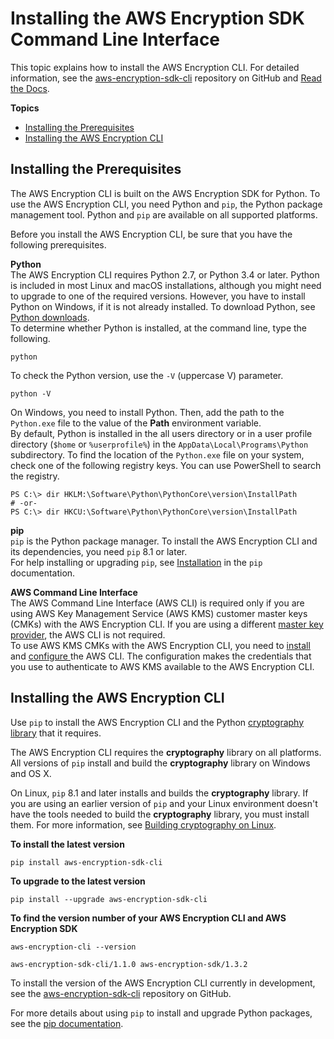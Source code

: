 # Installing the AWS Encryption SDK Command Line Interface<a name="crypto-cli-install"></a>

This topic explains how to install the AWS Encryption CLI\. For detailed information, see the [aws\-encryption\-sdk\-cli](https://github.com/aws/aws-encryption-sdk-cli/) repository on GitHub and [Read the Docs](https://aws-encryption-sdk-cli.readthedocs.io/en/latest/)\.

**Topics**
+ [Installing the Prerequisites](#crypto-cli-prerequisites)
+ [Installing the AWS Encryption CLI](#install-sdk-cli)

## Installing the Prerequisites<a name="crypto-cli-prerequisites"></a>

The AWS Encryption CLI is built on the AWS Encryption SDK for Python\. To use the AWS Encryption CLI, you need Python and `pip`, the Python package management tool\. Python and `pip` are available on all supported platforms\.

Before you install the AWS Encryption CLI, be sure that you have the following prerequisites\.

**Python**  
The AWS Encryption CLI requires Python 2\.7, or Python 3\.4 or later\. Python is included in most Linux and macOS installations, although you might need to upgrade to one of the required versions\. However, you have to install Python on Windows, if it is not already installed\. To download Python, see [Python downloads](https://www.python.org/downloads/)\.  
To determine whether Python is installed, at the command line, type the following\.  

```
python
```
To check the Python version, use the `-V` \(uppercase V\) parameter\.  

```
python -V
```
On Windows, you need to install Python\. Then, add the path to the `Python.exe` file to the value of the **Path** environment variable\.   
By default, Python is installed in the all users directory or in a user profile directory \(`$home` or `%userprofile%`\) in the `AppData\Local\Programs\Python` subdirectory\. To find the location of the `Python.exe` file on your system, check one of the following registry keys\. You can use PowerShell to search the registry\.   

```
PS C:\> dir HKLM:\Software\Python\PythonCore\version\InstallPath
# -or-
PS C:\> dir HKCU:\Software\Python\PythonCore\version\InstallPath
```

**pip**  
`pip` is the Python package manager\. To install the AWS Encryption CLI and its dependencies, you need `pip` 8\.1 or later\.   
For help installing or upgrading `pip`, see [Installation](https://pip.pypa.io/en/latest/installing/) in the `pip` documentation\.

**AWS Command Line Interface**  
The AWS Command Line Interface \(AWS CLI\) is required only if you are using AWS Key Management Service \(AWS KMS\) customer master keys \(CMKs\) with the AWS Encryption CLI\. If you are using a different [master key provider](concepts.md#master-key-provider), the AWS CLI is not required\.  
To use AWS KMS CMKs with the AWS Encryption CLI, you need to [install](https://docs.aws.amazon.com/cli/latest/userguide/installing.html) and [configure ](http://docs.aws.amazon.com/cli/latest/userguide/cli-chap-getting-started.html#cli-quick-configuration) the AWS CLI\. The configuration makes the credentials that you use to authenticate to AWS KMS available to the AWS Encryption CLI\. 

## Installing the AWS Encryption CLI<a name="install-sdk-cli"></a>

Use `pip` to install the AWS Encryption CLI and the Python [cryptography library](https://cryptography.io/en/latest/) that it requires\. 

The AWS Encryption CLI requires the **cryptography** library on all platforms\. All versions of `pip` install and build the **cryptography** library on Windows and OS X\. 

On Linux, `pip` 8\.1 and later installs and builds the **cryptography** library\. If you are using an earlier version of `pip` and your Linux environment doesn't have the tools needed to build the **cryptography** library, you must install them\. For more information, see [Building cryptography on Linux](https://cryptography.io/en/latest/installation/#building-cryptography-on-linux)\.

**To install the latest version**  

```
pip install aws-encryption-sdk-cli
```

**To upgrade to the latest version**  

```
pip install --upgrade aws-encryption-sdk-cli
```

**To find the version number of your AWS Encryption CLI and AWS Encryption SDK**  

```
aws-encryption-cli --version

aws-encryption-sdk-cli/1.1.0 aws-encryption-sdk/1.3.2
```

To install the version of the AWS Encryption CLI currently in development, see the [aws\-encryption\-sdk\-cli](https://github.com/aws/aws-encryption-sdk-cli/) repository on GitHub\.

For more details about using `pip` to install and upgrade Python packages, see the [pip documentation](https://pip.pypa.io/en/stable/quickstart/)\.